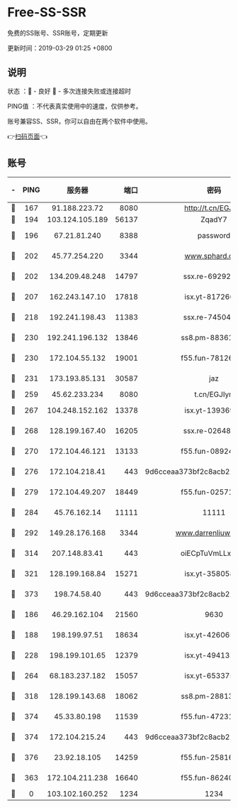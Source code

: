 # Free-SS-SSR

免费的SS账号、SSR账号，定期更新

更新时间：2019-03-29 01:25 +0800

## 说明

状态     ：🙂 - 良好 🙁 - 多次连接失败或连接超时

PING值   ：不代表真实使用中的速度，仅供参考。

账号兼容SS、SSR，你可以自由在两个软件中使用。

👉[扫码页面](https://liesauer.github.io/Free-SS-SSR/)👈

## 账号

|-|PING|服务器|端口|密码|加密方式|区域|
|:----:|:----:|:-----:|-----:|:----:|:----:|:----:|
|🙂|167|91.188.223.72|8080|http://t.cn/EGJIyrl|rc4-md5|RU|
|🙂|194|103.124.105.189|56137|ZqadY7|chacha20|US|
|🙂|196|67.21.81.240|8388|password|aes-256-cfb|US|
|🙂|202|45.77.254.220|3344|www.sphard.com|aes-256-cfb|SG|
|🙂|202|134.209.48.248|14797|ssx.re-69292287|aes-256-cfb|US|
|🙂|207|162.243.147.10|17818|isx.yt-81726610|aes-256-cfb|US|
|🙂|218|192.241.198.43|11383|ssx.re-74504347|aes-256-cfb|US|
|🙂|230|192.241.196.132|13846|ss8.pm-88361455|aes-256-cfb|US|
|🙂|230|172.104.55.132|19001|f55.fun-78126963|aes-256-cfb|SG|
|🙂|231|173.193.85.131|30587|jaz|aes-256-cfb|US|
|🙂|259|45.62.233.234|8080|t.cn/EGJIyrl|rc4-md5|CA|
|🙂|267|104.248.152.162|13378|isx.yt-13936918|aes-256-cfb|SG|
|🙂|268|128.199.167.40|16205|ssx.re-02648132|aes-256-cfb|SG|
|🙂|270|172.104.46.121|13133|f55.fun-08924883|aes-256-cfb|SG|
|🙂|276|172.104.218.41|443|9d6cceaa373bf2c8acb22e60b6a58be6|aes-256-cfb|US|
|🙂|279|172.104.49.207|18449|f55.fun-02571373|aes-256-cfb|SG|
|🙂|284|45.76.162.14|11111|11111|aes-256-cfb|SG|
|🙂|292|149.28.176.168|3344|www.darrenliuwei.com|aes-256-cfb|AU|
|🙂|314|207.148.83.41|443|oiECpTuVmLLxk4Ts|aes-256-cfb|AU|
|🙂|321|128.199.168.84|15271|isx.yt-35805853|aes-256-cfb|SG|
|🙂|373|198.74.58.40|443|9d6cceaa373bf2c8acb22e60b6a58be6|aes-256-cfb|US|
|🙂|186|46.29.162.104|21560|9630|aes-128-ctr|RU|
|🙂|188|198.199.97.51|18634|isx.yt-42606522|aes-256-cfb|US|
|🙂|228|198.199.101.65|12379|isx.yt-49413164|aes-256-cfb|US|
|🙂|264|68.183.237.182|15057|isx.yt-65337564|aes-256-cfb|SG|
|🙂|318|128.199.143.68|18062|ss8.pm-28813046|aes-256-cfb|SG|
|🙂|374|45.33.80.198|11539|f55.fun-47231627|aes-256-cfb|US|
|🙂|374|172.104.215.24|443|9d6cceaa373bf2c8acb22e60b6a58be6|aes-256-cfb|US|
|🙂|376|23.92.18.105|14259|f55.fun-25816002|aes-256-cfb|US|
|🙁|363|172.104.211.238|16640|f55.fun-86240791|aes-256-cfb|US|
|🙁|0|103.102.160.252|1234|1234|rc4-md5|JP|
